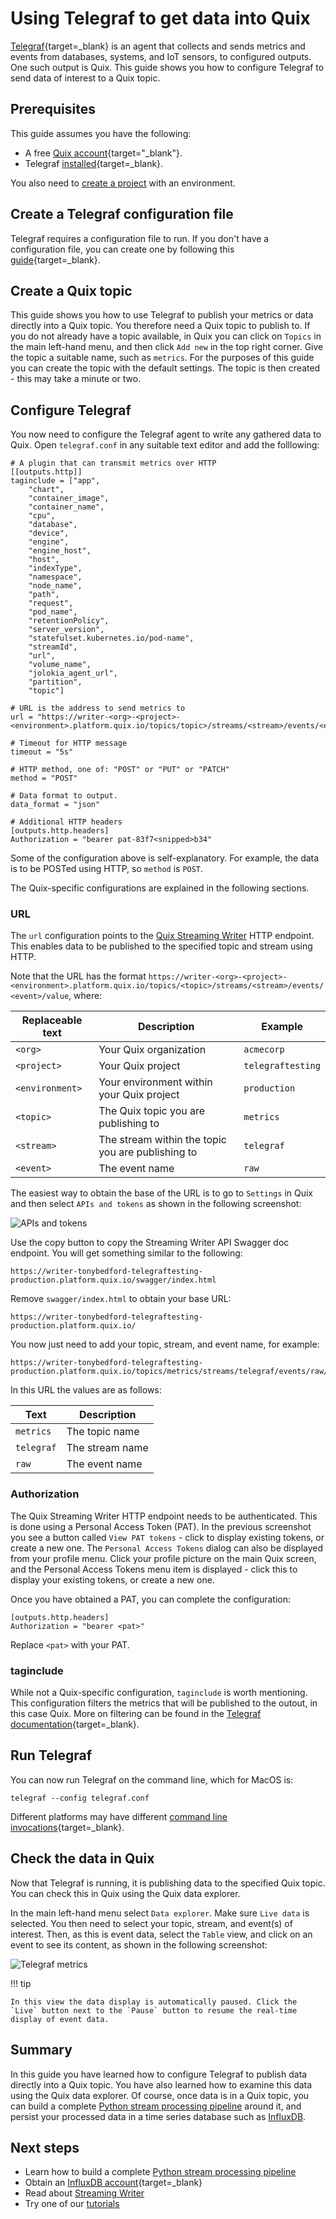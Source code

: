 # Using Telegraf to get data into Quix

[Telegraf](https://docs.influxdata.com/telegraf/v1/){target=_blank} is an agent that collects and sends metrics and events from databases, systems, and IoT sensors, to configured outputs. One such output is Quix. This guide shows you how to configure Telegraf to send data of interest to a Quix topic.

## Prerequisites

This guide assumes you have the following:

* A free [Quix account](https://portal.platform.quix.ai/self-sign-up){target="_blank"}.
* Telegraf [installed](https://docs.influxdata.com/telegraf/v1/install/){target=_blank}.

You also need to [create a project](../../create/create-project.md) with an environment.

## Create a Telegraf configuration file

Telegraf requires a configuration file to run. If you don't have a configuration file, you can create one by following this [guide](https://docs.influxdata.com/telegraf/v1/get-started/#configure-telegraf){target=_blank}.

## Create a Quix topic

This guide shows you how to use Telegraf to publish your metrics or data directly into a Quix topic. You therefore need a Quix topic to publish to. If you do not already have a topic available, in Quix you can click on `Topics` in the main left-hand menu, and then click `Add new` in the top right corner. Give the topic a suitable name, such as `metrics`. For the purposes of this guide you can create the topic with the default settings. The topic is then created - this may take a minute or two.

## Configure Telegraf

You now need to configure the Telegraf agent to write any gathered data to Quix. Open `telegraf.conf` in any suitable text editor and add the folllowing:

```
# A plugin that can transmit metrics over HTTP
[[outputs.http]]
taginclude = ["app",
    "chart",
    "container_image",
    "container_name",
    "cpu",
    "database",
    "device",
    "engine",
    "engine_host",
    "host",
    "indexType",
    "namespace",
    "node_name",
    "path",
    "request",
    "pod_name",
    "retentionPolicy",
    "server_version",
    "statefulset.kubernetes.io/pod-name",
    "streamId",
    "url",
    "volume_name",
    "jolokia_agent_url",
    "partition",
    "topic"]

# URL is the address to send metrics to
url = "https://writer-<org>-<project>-<environment>.platform.quix.io/topics/topic>/streams/<stream>/events/<event>/value"

# Timeout for HTTP message
timeout = "5s"

# HTTP method, one of: "POST" or "PUT" or "PATCH"
method = "POST"

# Data format to output.
data_format = "json"

# Additional HTTP headers
[outputs.http.headers]
Authorization = "bearer pat-83f7<snipped>b34"
```

Some of the configuration above is self-explanatory. For example, the data is to be POSTed using HTTP, so `method` is `POST`. 

The Quix-specific configurations are explained in the following sections.

### URL

The `url` configuration points to the [Quix Streaming Writer](../../apis/streaming-writer-api/overview.md) HTTP endpoint. This enables data to be published to the specified topic and stream using HTTP. 

Note that the URL has the format `https://writer-<org>-<project>-<environment>.platform.quix.io/topics/<topic>/streams/<stream>/events/<event>/value`, where:

| Replaceable text | Description | Example |
|----|----|----|
| `<org>` | Your Quix organization | `acmecorp` |
| `<project>` | Your Quix project | `telegraftesting` |
| `<environment>` | Your environment within your Quix project | `production` |
| `<topic>`| The Quix topic you are publishing to | `metrics` |
| `<stream>` | The stream within the topic you are publishing to | `telegraf` |
| `<event>` | The event name | `raw` |

The easiest way to obtain the base of the URL is to go to `Settings` in Quix and then select `APIs and tokens` as shown in the following screenshot:

![APIs and tokens](../../images/integrations/apis-and-tokens.png)

Use the copy button to copy the Streaming Writer API Swagger doc endpoint. You will get something similar to the following:

```
https://writer-tonybedford-telegraftesting-production.platform.quix.io/swagger/index.html
```

Remove `swagger/index.html` to obtain your base URL:

```
https://writer-tonybedford-telegraftesting-production.platform.quix.io/
```

You now just need to add your topic, stream, and event name, for example:

```
https://writer-tonybedford-telegraftesting-production.platform.quix.io/topics/metrics/streams/telegraf/events/raw/value
```

In this URL the values are as follows:

| Text | Description |
|----|----|
| `metrics` | The topic name |
| `telegraf` | The stream name |
| `raw` | The event name |

### Authorization

The Quix Streaming Writer HTTP endpoint needs to be authenticated. This is done using a Personal Access Token (PAT). In the previous screenshot you see a button called `View PAT tokens` - click to display existing tokens, or create a new one. The `Personal Access Tokens` dialog can also be displayed from your profile menu. Click your profile picture on the main Quix screen, and the Personal Access Tokens menu item is displayed - click this to display your existing tokens, or create a new one.

Once you have obtained a PAT, you can complete the configuration:

```
[outputs.http.headers]
Authorization = "bearer <pat>"
```

Replace `<pat>` with your PAT.

### taginclude

While not a Quix-specific configuration, `taginclude` is worth mentioning. This configuration filters the metrics that will be published to the outout, in this case Quix. More on filtering can be found in the [Telegraf documentation](https://docs.influxdata.com/telegraf/v1/configuration/#metric-filtering){target=_blank}.

## Run Telegraf

You can now run Telegraf on the command line, which for MacOS is:

``` shell
telegraf --config telegraf.conf
```

Different platforms may have different [command line invocations](https://docs.influxdata.com/telegraf/v1/get-started/#start-telegraf){target=_blank}.

## Check the data in Quix

Now that Telegraf is running, it is publishing data to the specified Quix topic. You can check this in Quix using the Quix data explorer.

In the main left-hand menu select `Data explorer`. Make sure `Live data` is selected. You then need to select your topic, stream, and event(s) of interest. Then, as this is event data, select the `Table` view, and click on an event to see its content, as shown in the following screenshot:

![Telegraf metrics](../../images/integrations/telegraf-data-explorer.png)

!!! tip

    In this view the data display is automatically paused. Click the `Live` button next to the `Pause` button to resume the real-time display of event data.

## Summary

In this guide you have learned how to configure Telegraf to publish data directly into a Quix topic. You have also learned how to examine this data using the Quix data explorer. Of course, once data is in a Quix topic, you can build a complete [Python stream processing pipeline](../../get-started/quixtour/overview.md) around it, and persist your processed data in a time series database such as [InfluxDB](overview.md). 

## Next steps

* Learn how to build a complete [Python stream processing pipeline](../../get-started/quixtour/overview.md)
* Obtain an [InfluxDB account](https://www.influxdata.com/products/influxdb-cloud/serverless/){target=_blank}
* Read about [Streaming Writer](../../apis/streaming-writer-api/overview.md)
* Try one of our [tutorials](../../tutorials/overview.md)
